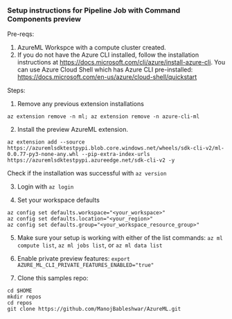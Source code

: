 ### Setup instructions for Pipeline Job with Command Components preview

Pre-reqs:
1. AzureML Workspce with a compute cluster created. 
2. If you do not have the Azure CLI installed, follow the installation instructions at https://docs.microsoft.com/cli/azure/install-azure-cli. You can use Azure Cloud Shell which has Azure CLI pre-installed: https://docs.microsoft.com/en-us/azure/cloud-shell/quickstart

Steps:

1. Remove any previous extension installations

```
az extension remove -n ml; az extension remove -n azure-cli-ml
```

2. Install the preview AzureML extension.

```
az extension add --source https://azuremlsdktestpypi.blob.core.windows.net/wheels/sdk-cli-v2/ml-0.0.77-py3-none-any.whl --pip-extra-index-urls https://azuremlsdktestpypi.azureedge.net/sdk-cli-v2 -y
```

Check if the installation was successful with `az version`

3. Login with `az login`

4. Set your workspace defaults

```
az config set defaults.workspace="<your_workspace>"
az config set defaults.location="<your_region>"
az config set defaults.group="<your_workspace_resource_group>"
```

5. Make sure your setup is working with either of the list commands: `az ml compute list`, `az ml jobs list`, or `az ml data list`

6. Enable private preview features: `export AZURE_ML_CLI_PRIVATE_FEATURES_ENABLED="true"`

7. Clone this samples repo: 

```
cd $HOME
mkdir repos
cd repos
git clone https://github.com/ManojBableshwar/AzureML.git
```


